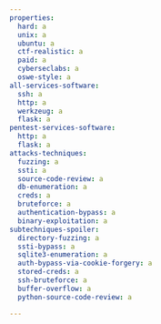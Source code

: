 ```yaml
---
properties:
  hard: a
  unix: a
  ubuntu: a
  ctf-realistic: a
  paid: a
  cyberseclabs: a
  oswe-style: a
all-services-software:
  ssh: a
  http: a
  werkzeug: a
  flask: a
pentest-services-software:
  http: a
  flask: a
attacks-techniques:
  fuzzing: a
  ssti: a
  source-code-review: a
  db-enumeration: a
  creds: a
  bruteforce: a
  authentication-bypass: a
  binary-exploitation: a
subtechniques-spoiler:
  directory-fuzzing: a
  ssti-bypass: a
  sqlite3-enumeration: a
  auth-bypass-via-cookie-forgery: a
  stored-creds: a
  ssh-bruteforce: a
  buffer-overflow: a
  python-source-code-review: a

---
```


